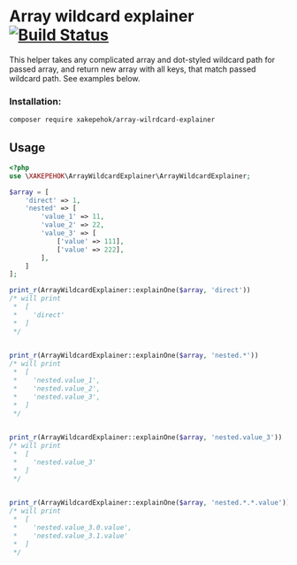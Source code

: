 # Array wildcard explainer [![Build Status](https://travis-ci.com/XAKEPEHOK/array-wildcard-explainer.svg?branch=master)](https://travis-ci.com/XAKEPEHOK/Path)
This helper takes any complicated array and dot-styled wildcard path for passed array, and return new array with all keys,
that match passed wildcard path. See examples below.

### Installation:
```bash
composer require xakepehok/array-wilrdcard-explainer
```

## Usage
```php
<?php
use \XAKEPEHOK\ArrayWildcardExplainer\ArrayWildcardExplainer;

$array = [
    'direct' => 1,
    'nested' => [
        'value_1' => 11,
        'value_2' => 22,
        'value_3' => [
            ['value' => 111],
            ['value' => 222],
        ],
    ]
];

print_r(ArrayWildcardExplainer::explainOne($array, 'direct'))
/* will print
 *  [
 *    'direct'
 *  ]
 */
 

print_r(ArrayWildcardExplainer::explainOne($array, 'nested.*'))
/* will print
 *  [
 *    'nested.value_1',
 *    'nested.value_2',
 *    'nested.value_3',
 *  ]
 */
 

print_r(ArrayWildcardExplainer::explainOne($array, 'nested.value_3'))
/* will print
 *  [
 *    'nested.value_3'
 *  ]
 */
 

print_r(ArrayWildcardExplainer::explainOne($array, 'nested.*.*.value'))
/* will print
 *  [
 *    'nested.value_3.0.value',
 *    'nested.value_3.1.value'
 *  ]
 */
```